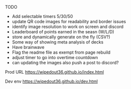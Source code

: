 TODO
- Add selectable timers 5/30/50
- update QR code images for readability and border issues 
- identify image resolution to work on screen and discord 
- Leaderboard of points earned in the seasn (W/L/D)
 - store and dynamically generate on the fly (CSV?)
- Some way of showing meta analysis of decks
- Have brainwave 
- Flag the readme file as exempt from page rebuild
- adjust timer to go into overtime countdown 
- can updating the images also push a post to discord?

Prod URL
https://wipedout36.github.io/index.html

Dev env
https://wipedout36.github.io/dev.html
